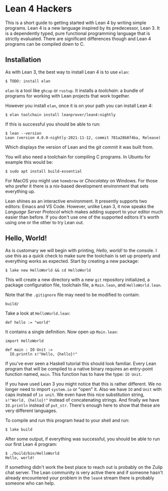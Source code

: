# Lean 4 Hackers #

This is a short guide to getting started with Lean 4 by writing simple
programs.  Lean 4 is a new language inspired by its predecessor,
Lean 3.  It is a dependently typed, pure functional programming
language that is strictly evaluated.  There are significant
differences though and Lean 4 programs can be compiled down to C.

## Installation ##

As with Lean 3, the best way to install Lean 4 is to use `elan`:

    $ TODO: install elan

`elan` is a tool like `ghcup` or `rustup`.  It installs a _toolchain_:
a bundle of programs for working with Lean projects that work
together.

However you install `elan`, once it is on your path you can install
Lean 4:

    $ elan toolchain install leanprover/lean4:nightly

If this is successful you should be able to run:

    $ lean --version
    Lean (version 4.0.0-nightly-2021-11-12, commit 781a28b8f4ba, Release)

Which displays the version of Lean and the git commit it was built
from.

You will also need a toolchain for compiling C programs.  In Ubuntu
for example this would be:

    $ sudo apt install build-essential

For MacOS you might use `homebrew` or _Chocolatey_ on Windows.  For
those who prefer it there is a nix-based development environment that
sets everything up.

Lean shines as an interactive environment.  It presently supports two
editors: Emacs and VS Code.  However, unlike Lean 3, it now speaks the
_Language Server Protocol_ which makes adding support to your editor
much easier than before.  If you don't use one of the supported
editors it's worth using one or the other to try Lean out.

## Hello, World! ##

As is customary we will begin with printing, _Hello, world!_ to the
console.  I use this as a quick check to make sure the toolchain is
set up properly and everything works as expected.  Start by creating a
new package:

    $ lake new HelloWorld && cd HelloWorld

This will create a new directory with a new `git` repository
initialized, a package configuration file, toolchain file, a
`Main.lean`, and `HelloWorld.lean`.

Note that the `.gitignore` file may need to be modified to contain:

    build/

Take a look at `HelloWorld.lean`:

    def hello := "world"

It contains a single definition.  Now open up `Main.lean`:

    import HelloWorld

    def main : IO Unit :=
      IO.println s!"Hello, {hello}!"

If you've ever seen a Haskell tutorial this should look familiar.
Every Lean program that will be compiled to a native binary requires
an entry-point function named, `main`.  This function has to have the
type: `IO Unit`.

If you have used Lean 3 you might notice that this is rather
different.  We no longer need to import `system.io` or "open" it.
Also we have `IO` and `Unit` with caps instead of `io unit`.  We even
have this nice substitution string, `s!"World, {hello}!"` instead of
concatenating strings.  And finally we have `IO.println` instead of
`put_str`.  There's enough here to show that these are very different
languages.

To compile and run this program head to your shell and run:

    $ lake build

After some output, if everything was successful, you should be able to
run our first Lean 4 program:

    $ ./build/bin/HelloWorld
    Hello, world!

If something didn't work the best place to reach out is probably on
the Zulip chat server.  The Lean community is very active there and if
someone hasn't already encountered your problem in the `lean4` stream
there is probably someone who can help.
